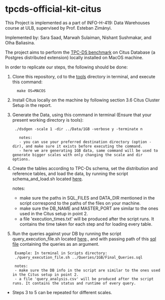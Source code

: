 # tpcds-official-kit-citus

This Project is implemented as a part of INFO-H-419: Data Warehouses course at ULB, supervised by  Prof. Esteban Zimányi. 

Implemented by: Sara Saad, Marwah Sulaiman, Nishant Sushmakar, and Olha Baliasina.

The project aims to perform the [TPC-DS benchmark](https://www.tpc.org/tpcds/default5.asp) on Citus Database (a Postgres distributed extension) locally installed on MacOS machine. 

In order to replicate our steps, the following should be done:


1. Clone this repository, cd to the [tools](tpcdskit-official-mac/tools) directory in terminal, and execute this command:

	 	 make OS=MACOS

2. Install Citus locally on the machine by following section 3.6 Citus Cluster Setup in the report. 

3. Generate the Data, using this command in terminal (Ensure that your present working directory is tools):
  
  		./dsdgen -scale 1 -dir ../Data/1GB -verbose y -terminate n
  
		  notes: 
		  - you can use your preferred destination directory (option -dir), and make sure it exists before executing the command.
		  - here we are generating 1GB data, same command will be used to generate bigger scales with only changing the scale and dir options.

4. Create the tables according to TPC-Ds schema, set the distribution and reference tables, and load the data, by running the script schema_and_load.sh located [here](tpcdskit-official-mac/Scripts).

	notes:
	- make sure the paths in SQL_FILES and DATA_DIR mentioned in the script correspond to the paths of the files on your machine.
	- make sure the DB_NAME and MASTER_PORT are similar to the ones used in the Citus setup in point 2.
	- a file 'execution_times.txt' will be produced after the script runs. It contains the time taken for each step and for loading every table.

5. Run the queries against your DB by running the script query_execution_file.sh located [here](tpcdskit-official-mac/Scripts)., and with passing path of this [sql file](tpcdskit-official-mac/Queries/1GB/Final_Queries.sql) containing the queries as an argument.

		Example: In terminal in Scripts directory:
		./query_execution_file.sh ../Queries/1GB/Final_Queries.sql
		
		notes:
		- make sure the DB info in the script are similar to the ones used in the Citus setup in point 2.
		- a file 'query_analysis.csv' will be produced after the script runs. It contains the status and runtime of every query.



- Steps 3 to 5 can be repeated for different scales.

   


   


